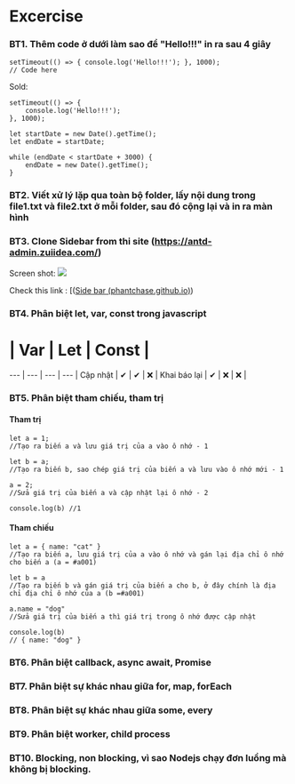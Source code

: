 # Excercise

### BT1. Thêm code ở dưới làm sao để "Hello!!!" in ra sau 4 giây
```
setTimeout(() => { console.log('Hello!!!'); }, 1000);
// Code here
```
Sold:
```
setTimeout(() => {  
	console.log('Hello!!!');  
}, 1000);  
  
let startDate = new Date().getTime();  
let endDate = startDate;  
  
while (endDate < startDate + 3000) {  
	endDate = new Date().getTime();  
}
```

### BT2. Viết xử lý lặp qua toàn bộ folder, lấy nội dung trong file1.txt và file2.txt ở mỗi folder, sau đó cộng lại và in ra màn hình


### BT3. Clone Sidebar from thi site (https://antd-admin.zuiidea.com/)
Screen shot:
![](https://uphinh.vn/images/2022/03/23/c59a84e45e660721542fd9fb5567b636.png)

Check this link : [([Side bar (phantchase.github.io)](https://phantchase.github.io/napa/))

### BT4. Phân biệt let, var, const trong javascript

 # | Var | Let | Const | 
--- | --- | --- | --- |
Cập nhật | ✔ | ✔ | ❌ |
Khai báo lại | ✔ | ❌ | ❌ |

### BT5. Phân biệt tham chiếu, tham trị

#### Tham trị
```
let a = 1;
//Tạo ra biến a và lưu giá trị của a vào ô nhớ - 1

let b = a;
//Tạo ra biến b, sao chép giá trị của biến a và lưu vào ô nhớ mới - 1

a = 2;
//Sửa giá trị của biến a và cập nhật lại ô nhớ - 2

console.log(b) //1
```
#### Tham chiếu
```
let a = { name: "cat" }
//Tạo ra biến a, lưu giá trị của a vào ô nhớ và gán lại địa chỉ ô nhớ cho biến a (a = #a001)

let b = a
//Tạo ra biến b và gán giá trị của biến a cho b, ở đây chính là địa chỉ địa chỉ ô nhớ của a (b =#a001)

a.name = "dog"
//Sửa giá trị của biến a thì giá trị trong ô nhớ được cập nhật

console.log(b)
// { name: "dog" }
```
### BT6. Phân biệt callback, async await, Promise 
### BT7. Phân biệt sự khác nhau giữa  for, map, forEach
### BT8. Phân biệt sự khác nhau giữa some, every
### BT9. Phân biệt worker, child process
### BT10. Blocking, non blocking, vì sao Nodejs chạy đơn luồng mà không bị blocking.